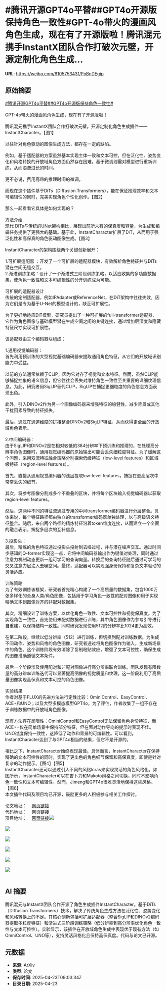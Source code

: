 # #腾讯开源GPT4o平替##GPT4o开源版保持角色一致性#GPT-4o带火的漫画风角色生成，现在有了开源版啦！腾讯混元携手InstantX团队合作打破次元壁，开源定制化角色生成...

**URL**: https://weibo.com/6105753431/PoBnDEgip

## 原始摘要

<a href="https://m.weibo.cn/search?containerid=231522type%3D1%26t%3D10%26q%3D%23%E8%85%BE%E8%AE%AF%E5%BC%80%E6%BA%90GPT4o%E5%B9%B3%E6%9B%BF%23&amp;extparam=%23%E8%85%BE%E8%AE%AF%E5%BC%80%E6%BA%90GPT4o%E5%B9%B3%E6%9B%BF%23" data-hide=""><span class="surl-text">#腾讯开源GPT4o平替#</span></a><a href="https://m.weibo.cn/search?containerid=231522type%3D1%26t%3D10%26q%3D%23GPT4o%E5%BC%80%E6%BA%90%E7%89%88%E4%BF%9D%E6%8C%81%E8%A7%92%E8%89%B2%E4%B8%80%E8%87%B4%E6%80%A7%23&amp;extparam=%23GPT4o%E5%BC%80%E6%BA%90%E7%89%88%E4%BF%9D%E6%8C%81%E8%A7%92%E8%89%B2%E4%B8%80%E8%87%B4%E6%80%A7%23" data-hide=""><span class="surl-text">#GPT4o开源版保持角色一致性#</span></a><br><br>GPT-4o带火的漫画风角色生成，现在有了开源版啦！<br><br>腾讯混元携手InstantX团队合作打破次元壁，开源定制化角色生成插件——InstantCharacter。【图1】  <br><br>以往针对角色驱动的图像生成方法，都存在一定的缺陷。<br><br>例如，基于适配器的方案虽然基本实现主体一致和文本可控，但在泛化性、姿势变化和风格转换的开放域角色方面仍然存在困难。基于微调则需对模型进行重新训练，从而浪费过长的时间。<br><br>更不必说，费用高昂的推理时间的微调。<br><br>而现在这个插件基于DiTs（Diffusion Transformers），能在保证推理效率和文本可编辑性的同时，完美实现角色个性化创作。【图2】  <br><br>那么一起看看它具体是如何实现的？<br><br>方法介绍  <br>现代 DiTs与传统的UNet架构相比，展现出前所未有的保真度和容量，为生成和编辑任务提供了更强大的基础。基于此，InstantCharacter扩展了DiT，从而用于强泛化性和高保真的角色驱动图像生成。【图3】  <br><br>InstantCharacter的架构围绕两个关键创新展开：<br><br>1.可扩展适配器 ：开发了一个可扩展的适配器模块，有效解析角色特征并与DiTs潜在空间无缝交互。  <br>2.渐进训练策略：设计了一个渐进式三阶段训练策略，以适应收集的多功能数据集，使角色一致性和文本可编辑性的分开训练成为可能。<br><br>可扩展的适配器设计  <br>传统的定制适配器，例如IPAdapter或ReferenceNet，在DiT架构中往往失效，因为它们是专为基于U-Net的模型设计的，缺乏可扩展性。<br><br>为了更好地适应DiT模型，研究员提出了一种可扩展的full-transformer适配器，它作为角色图像与基础模型潜在生成空间之间的关键连接，通过增加层深度和隐藏特征尺寸实现可扩展性。<br><br>该适配器由三个编码器块组成：<br><br>1.通用视觉编码器：  <br>首先利用预训练的大型视觉基础编码器来提取通用角色特征，从它们的开放域识别能力中受益。<br><br>以前的方法通常依赖于CLIP，因为它对齐了视觉和文本特征。然而，虽然CLIP能够捕捉抽象的语义信息，但它往往会丢失对维持角色一致性至关重要的详细纹理信息。为此，研究者用SigLIP替代CLIP，SigLIP在捕捉更细粒度的角色信息方面表现出色。<br><br>此外，引入DINOv2作为另一个图像编码器来增强特征的稳健性，减少背景或其他干扰因素导致的特征损失。<br><br>最后，通过在通道维度的拼接整合DINOv2和SigLIP特征，从而获得更全面的开放域角色表示。<br><br>2.中间编码器：  <br>由于SigLIP和DINOv2是在相对较低的384分辨率下预训练和推理的，在处理高分辨率角色图像时，通用视觉编码器的原始输出可能会丢失细粒度特征。为了缓解这个问题，采用双流特征融合策略分别探索低级特征（low-level features）和区域级特征（region-level features）。<br><br>首先，直接从通用视觉编码器的浅层提取low-level features，捕捉在更高层次中常常丢失的细节。<br><br>其次，将参考图像分割成多个不重叠的区块，并将每个区块输入视觉编码器以获取region-level features。<br><br>然后，这两种不同的特征流通过专用的中间transformer编码器进行分层整合。具体来说，每个特征路径都由独立的transformer编码器单独处理，以与高级语义特征整合。随后，来自两个路径的精炼特征沿着token维度连接，从而建立一个全面的融合表示，捕捉多层次的互补信息。<br><br>3.投影头：  <br>最后，精炼的角色特征通过投影头投射到去噪过程，并与潜在噪声交互。通过时间步感知的Q-former实现这一点，它将中间编码器输出作为键值对处理，同时通过注意力机制动态更新一组可学习的查询向量。转换后的查询特征随后通过可学习的交叉注意力层注入去噪空间。最终，适配器可以实现强身份保持和复杂文本驱动的灵活适应。<br><br>训练策略  <br>为了有效训练该框架，研究者首先精心构建了一个高质量的数据集，包含1000万张多样化的全身人类/角色图像，包括用于学习角色一致性的配对图像和用于实现精确文本到图像对齐的非配对数据集。<br><br>其次，精细设计了训练方案，以优化角色一致性、文本可控性和视觉保真度。为了实现角色一致性，首先使用未配对数据进行训练，其中角色图像作为参考引导进行自重建，以保持结构一致性。同时研究发现使用512的分辨率比1024更为高效。<br><br>在第二阶段，继续以低分辨率（512）进行训练，但切换到配对训练数据。为生成不同动作、姿势和风格的角色图像，研究者通过将角色图像作为输入，生成新场景中的角色。这个训练阶段有效消除了复制粘贴效应，增强了文本可控性，确保生成的图像准确遵循文本条件。<br><br>最后一个阶段涉及使用配对和非配对图像进行高分辨率联合训练。团队发现有限数量的高分辨率训练迭代可以显著提高图像的视觉质量和纹理。这一阶段利用了高质量图像实现高保真和文本可控的角色图像。<br><br>实验结果  <br>作者对基于FLUX的先进方法进行定性比较：OminiControl、EasyControl、ACE+和UNO；以及大型多模态模型GPT4o。为了评估，作者收集了一组不存在于训练数据中的开放域角色图像。<br><br>现有方法存在局限性：OminiControl和EasyControl无法保留角色身份特征，而ACE++仅在简单场景中保持部分特征，但在面对动作导向的提示时表现不佳。UNO过度保持一致性，这降低了动作和背景的可编辑性。可以看到，InstantCharacter达到了与GPT4o相当的结果，但它不是开源的。<br><br>相比之下，InstantCharacter始终表现最佳。具体而言，InstantCharacter在保持精确的文本可控性的同时，实现了更出色的角色细节保留和高保真度，即使是针对复杂的动作提示。【图4】【图5】  <br>InstantCharacter还可以通过引入不同的风格loras来实现灵活的角色风格化。如图所示，InstantCharacter可以在吉卜力和Makoto风格之间切换，同时不影响角色一致性和文本可编辑性。然而，Jimeng和GPT4o很难灵活地保持这些风格。【图6】  <br>本文插件代码及项目均已开源，鼓励更多的人积极参与相关工作探讨。<br><br>论文地址：<a href="https://weibo.cn/sinaurl?u=https%3A%2F%2Farxiv.org%2Fabs%2F2504.12395" data-hide=""><span class="url-icon"><img style="width: 1rem;height: 1rem" src="https://h5.sinaimg.cn/upload/2015/09/25/3/timeline_card_small_web_default.png" referrerpolicy="no-referrer"></span><span class="surl-text">网页链接</span></a>  <br>代码地址：<a href="https://weibo.cn/sinaurl?u=https%3A%2F%2Fgithub.com%2FTencent%2FInstantCharacter" data-hide=""><span class="url-icon"><img style="width: 1rem;height: 1rem" src="https://h5.sinaimg.cn/upload/2015/09/25/3/timeline_card_small_web_default.png" referrerpolicy="no-referrer"></span><span class="surl-text">网页链接</span></a>  <br>项目地址：<a href="https://weibo.cn/sinaurl?u=https%3A%2F%2Finstantcharacter.github.io%2F" data-hide=""><span class="url-icon"><img style="width: 1rem;height: 1rem" src="https://h5.sinaimg.cn/upload/2015/09/25/3/timeline_card_small_web_default.png" referrerpolicy="no-referrer"></span><span class="surl-text">网页链接</span></a><img style="" src="https://tvax4.sinaimg.cn/large/006Fd7o3gy1i0qta25tozj30n80k0kbd.jpg" referrerpolicy="no-referrer"><br><br><img style="" src="https://tvax3.sinaimg.cn/large/006Fd7o3gy1i0qta2m3qlj30o70k0tnp.jpg" referrerpolicy="no-referrer"><br><br><img style="" src="https://tvax1.sinaimg.cn/large/006Fd7o3gy1i0qta19sdfj30k00ljqk2.jpg" referrerpolicy="no-referrer"><br><br><img style="" src="https://tvax1.sinaimg.cn/large/006Fd7o3gy1i0qta27a9sj30zk0dcdnb.jpg" referrerpolicy="no-referrer"><br><br><img style="" src="https://tvax2.sinaimg.cn/large/006Fd7o3gy1i0qta1wn8gj30k00kkqk1.jpg" referrerpolicy="no-referrer"><br><br><img style="" src="https://tvax3.sinaimg.cn/large/006Fd7o3gy1i0qta1xwzvj30k00kydxq.jpg" referrerpolicy="no-referrer"><br><br>

## AI 摘要

腾讯混元与InstantX团队合作开源了角色生成插件InstantCharacter，基于DiTs（Diffusion Transformers）技术，解决了传统角色生成方法在泛化性、姿势变化和风格转换上的不足。其核心创新包括可扩展适配器（整合SigLIP和DINOv2编码器提取多粒度特征）和渐进式三阶段训练策略（低分辨率到高分辨率优化角色一致性与文本可控性）。实验显示，该插件在开放域角色生成中表现优于现有方法（如OmniControl、UNO等），支持灵活风格化且保持高保真度。代码与论文已开源。

## 元数据

- **来源**: ArXiv
- **类型**: 论文
- **保存时间**: 2025-04-23T09:03:34Z
- **目录日期**: 2025-04-23
